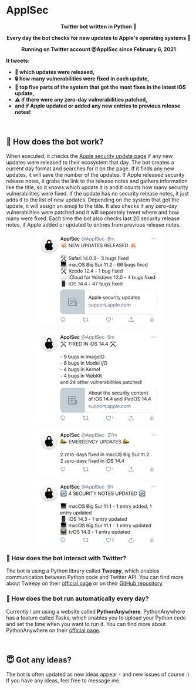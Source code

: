 # ApplSec
<p align="center"><b>Twitter bot written in Python 🐍</b></p>
<p align="center"><b>Every day the bot checks for new updates to Apple's operating systems 🔐</b></p>
<p align="center"><b>Running on Twitter account @ApplSec since February 6, 2021</b></p>

<b>It tweets:
* 🔄 which updates were released,
* 🔒 how many vulnerabilities were fixed in each update,
* 💉 top five parts of the system that got the most fixes in the latest iOS update,
* ⚠️ if there were any zero-day vulnerabilities patched,
* and if Apple updated or added any new entries to previous release notes!
</b>
<br>


## 🤖 How does the bot work?
When executed, it checks the [Apple security update page](https://support.apple.com/en-us/HT201222) if any new updates were released to their ecosystem that day. The bot creates a current day format and searches for it on the page. If it finds any new updates, it will save the number of the updates. If Apple released security release notes, it grabs the link to the release notes and gathers information like the title, so it knows which update it is and it counts how many security vulnerabilities were fixed. If the update has no security release notes, it just adds it to the list of new updates. Depending on the system that got the update, it will assign an emoji to the title. It also checks if any zero-day vulnerabilities were patched and it will separately tweet where and how many were fixed. Each time the bot also checks last 20 security release notes, if Apple added or updated to entries from previous release notes.

<p align="center"><img src="images/image1.jpg" width=350></p>
<p align="center"><img src="images/image2.jpg" width=350></p>
<p align="center"><img src="images/image3.jpg" width=350></p>
<p align="center"><img src="images/image4.jpg" width=350></p>


### 🤔 How does the bot interact with Twitter?
The bot is using a Python library called __Tweepy__, which enables communication between Python code and Twitter API. You can find more about Tweepy on their [official page](https://www.tweepy.org/) or on their [GitHub repository](https://github.com/tweepy/tweepy).


### 🤔 How does the bot run automatically every day?
Currently I am using a website called __PythonAnywhere__. PythonAnywhere has a feature called Tasks, which enables you to upload your Python code and set the time when you want to run it. You can find more about PythonAnywhere on their [official page](https://www.pythonanywhere.com/).

<br>

## 😇 Got any ideas?
The bot is often updated as new ideas appear - and new issues of course :) If you have any ideas, feel free to message me.
